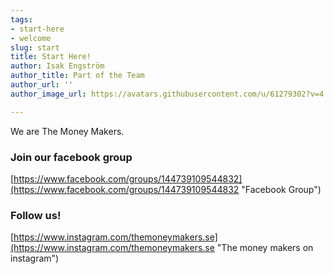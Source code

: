 ```yaml
---
tags:
- start-here
- welcome
slug: start
title: Start Here!
author: Isak Engström
author_title: Part of the Team
author_url: ''
author_image_url: https://avatars.githubusercontent.com/u/61279302?v=4

---
```

We are The Money Makers.

### Join our facebook group

[https://www.facebook.com/groups/144739109544832](https://www.facebook.com/groups/144739109544832 "Facebook Group")

### Follow us!

[https://www.instagram.com/themoneymakers.se](https://www.instagram.com/themoneymakers.se "The money makers on instagram")